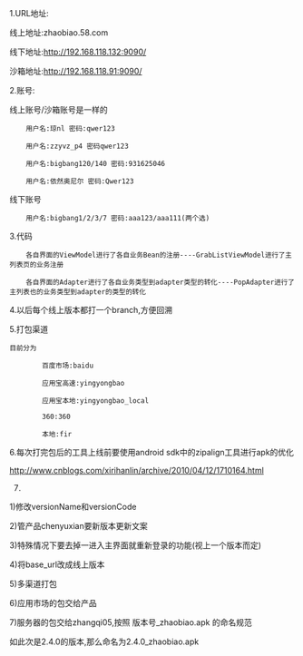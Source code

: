1.URL地址:

  线上地址:zhaobiao.58.com
  
  线下地址:http://192.168.118.132:9090/
  
  沙箱地址:http://192.168.118.91:9090/
  
2.账号:

  线上账号/沙箱账号是一样的
  
        用户名:琼nl 密码:qwer123
        
        用户名:zzyvz_p4 密码qwer123
        
        用户名:bigbang120/140 密码:931625046
        
        用户名:依然奥尼尔 密码:Qwer123
  
  
  线下账号
  
        用户名:bigbang1/2/3/7 密码:aaa123/aaa111(两个选)
  
  
3.代码

        各自界面的ViewModel进行了各自业务Bean的注册----GrabListViewModel进行了主列表页的业务注册
        
        各自界面的Adapter进行了各自业务类型到adapter类型的转化----PopAdapter进行了主列表也的业务类型到adapter的类型的转化
        
        
4.以后每个线上版本都打一个branch,方便回溯


5.打包渠道

    目前分为
    
            百度市场:baidu
            
            应用宝高速:yingyongbao
            
            应用宝本地:yingyongbao_local
            
            360:360
            
            本地:fir
            
            
            
6.每次打完包后的工具上线前要使用android sdk中的zipalign工具进行apk的优化

http://www.cnblogs.com/xirihanlin/archive/2010/04/12/1710164.html

7.
  1)修改versionName和versionCode
  
  2)管产品chenyuxian要新版本更新文案
  
  
  3)特殊情况下要去掉一进入主界面就重新登录的功能(视上一个版本而定)
  
  4)将base_url改成线上版本
  
  5)多渠道打包
  
  6)应用市场的包交给产品
  
  7)服务器的包交给zhangqi05,按照 版本号_zhaobiao.apk 的命名规范
  
  如此次是2.4.0的版本,那么命名为2.4.0_zhaobiao.apk